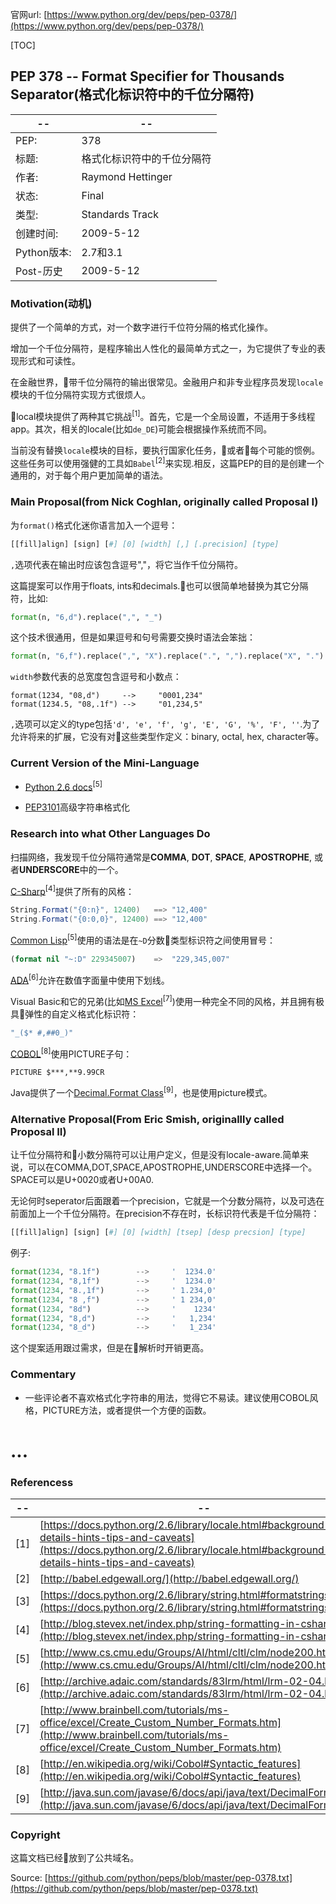 官网url: [https://www.python.org/dev/peps/pep-0378/](https://www.python.org/dev/peps/pep-0378/)

[TOC]

## PEP 378 -- Format Specifier for Thousands Separator(格式化标识符中的千位分隔符)

-- | --
-- | --
PEP: | 378
标题: | 格式化标识符中的千位分隔符
作者: | Raymond Hettinger <python at rcn.com>
状态: | Final
类型: | Standards Track
创建时间: | 2009-5-12
Python版本: | 2.7和3.1
Post-历史 | 2009-5-12

### Motivation(动机)

提供了一个简单的方式，对一个数字进行千位符分隔的格式化操作。

增加一个千位分隔符，是程序输出人性化的最简单方式之一，为它提供了专业的表现形式和可读性。

在金融世界，带千位分隔符的输出很常见。金融用户和非专业程序员发现`locale`模块的千位分隔符实现方式很烦人。

local模块提供了两种其它挑战<sup>[1]</sup>。首先，它是一个全局设置，不适用于多线程app。其次，相关的locale(比如`de_DE`)可能会根据操作系统而不同。

当前没有替换`locale`模块的目标，要执行国家化任务，或者每个可能的惯例。这些任务可以使用强健的工具如`Babel`<sup>[2]</sup>来实现.相反，这篇PEP的目的是创建一个通用的，对于每个用户更加简单的语法。

### Main Proposal(from Nick Coghlan, originally called Proposal I)

为`format()`格式化迷你语言加入一个逗号：

```python
[[fill]align] [sign] [#] [0] [width] [,] [.precision] [type]
```

`,`选项代表在输出时应该包含逗号","，将它当作千位分隔符。

这篇提案可以作用于floats, ints和decimals.也可以很简单地替换为其它分隔符，比如:

```python
format(n, "6,d").replace(",", "_")
```

这个技术很通用，但是如果逗号和句号需要交换时语法会笨拙：

```python
format(n, "6,f").replace(",", "X").replace(".", ",").replace("X", ".")
```

`width`参数代表的总宽度包含逗号和小数点：

```pyhton
format(1234, "08,d")     -->     "0001,234"
format(1234.5, "08,.1f") -->     "01,234,5"
```

`,`选项可以定义的type包括`'d', 'e', 'f', 'g', 'E', 'G', '%', 'F', ''`.为了允许将来的扩展，它没有对这些类型作定义：binary, octal, hex, character等。

### Current Version of the Mini-Language

- [Python 2.6 docs](https://docs.python.org/2.6/library/string.html#formatstrings)<sup>[5]</sup>

- [PEP3101](https://www.python.org/dev/peps/pep-3101)高级字符串格式化

### Research into what Other Languages Do

扫描网络，我发现千位分隔符通常是**COMMA**, **DOT**, **SPACE**, **APOSTROPHE**, 或者**UNDERSCORE**中的一个。

[C-Sharp](http://blog.stevex.net/index.php/string-formatting-in-csharp/)<sup>[4]</sup>提供了所有的风格：

```c#
String.Format("{0:n}", 12400)   ==> "12,400"
String.Format("{0:0,0}", 12400) ==> "12,400"
```

[Common Lisp](http://www.cs.cmu.edu/Groups/AI/html/cltl/clm/node200.html)<sup>[5]</sup>使用的语法是在`~D`分数类型标识符之间使用冒号：

```lisp
(format nil "~:D" 229345007)    =>  "229,345,007"
```

[ADA](http://archive.adaic.com/standards/83lrm/html/lrm-02-04.html)<sup>[6]</sup>允许在数值字面量中使用下划线。

Visual Basic和它的兄弟(比如[MS Excel](http://www.brainbell.com/tutorials/ms-office/excel/Create_Custom_Number_Formats.htm)<sup>[7]</sup>)使用一种完全不同的风格，并且拥有极具弹性的自定义格式化标识符：

```vb
"_($* #,##0_)"
```

[COBOL](http://en.wikipedia.org/wiki/Cobol#Syntactic_features)<sup>[8]</sup>使用PICTURE子句：

```cobol
PICTURE $***,**9.99CR
```

Java提供了一个[Decimal.Format Class](http://java.sun.com/javase/6/docs/api/java/text/DecimalFormat.html)<sup>[9]</sup>，也是使用picture模式。

### Alternative Proposal(From Eric Smish, originallly called Proposal II)

让千位分隔符和小数分隔符可以让用户定义，但是没有locale-aware.简单来说，可以在COMMA,DOT,SPACE,APOSTROPHE,UNDERSCORE中选择一个。SPACE可以是U+0020或者U+00A0.

无论何时seperator后面跟着一个precision，它就是一个分数分隔符，以及可选在前面加上一个千位分隔符。在precision不存在时，长标识符代表是千位分隔符：

```python
[[fill]align] [sign] [#] [0] [width] [tsep] [desp precsion] [type]
```

例子:

```python
format(1234, "8.1f")        -->     '  1234.0'
format(1234, "8,1f")        -->     '  1234.0'
format(1234, "8.,1f")       -->     ' 1.234,0'
format(1234, "8 ,f")        -->     ' 1 234,0'
format(1234, "8d")          -->     '    1234'
format(1234, "8,d")         -->     '   1,234'
format(1234, "8_d")         -->     '   1_234'
```

这个提案适用跟过需求，但是在解析时开销更高。

### Commentary

- 一些评论者不喜欢格式化字符串的用法，觉得它不易读。建议使用COBOL风格，PICTURE方法，或者提供一个方便的函数。
# ...

### Referencess

-- | --
-- | --
[1] | [https://docs.python.org/2.6/library/locale.html#background-details-hints-tips-and-caveats](https://docs.python.org/2.6/library/locale.html#background-details-hints-tips-and-caveats)
[2] | [http://babel.edgewall.org/](http://babel.edgewall.org/)
[3] | [https://docs.python.org/2.6/library/string.html#formatstrings](https://docs.python.org/2.6/library/string.html#formatstrings)
[4] | [http://blog.stevex.net/index.php/string-formatting-in-csharp/](http://blog.stevex.net/index.php/string-formatting-in-csharp/)
[5] | [http://www.cs.cmu.edu/Groups/AI/html/cltl/clm/node200.html](http://www.cs.cmu.edu/Groups/AI/html/cltl/clm/node200.html)
[6] | [http://archive.adaic.com/standards/83lrm/html/lrm-02-04.html](http://archive.adaic.com/standards/83lrm/html/lrm-02-04.html)
[7] | [http://www.brainbell.com/tutorials/ms-office/excel/Create_Custom_Number_Formats.htm](http://www.brainbell.com/tutorials/ms-office/excel/Create_Custom_Number_Formats.htm)
[8] | [http://en.wikipedia.org/wiki/Cobol#Syntactic_features](http://en.wikipedia.org/wiki/Cobol#Syntactic_features)
[9] | [http://java.sun.com/javase/6/docs/api/java/text/DecimalFormat.html](http://java.sun.com/javase/6/docs/api/java/text/DecimalFormat.html)

### Copyright

这篇文档已经放到了公共域名。

Source: [https://github.com/python/peps/blob/master/pep-0378.txt](https://github.com/python/peps/blob/master/pep-0378.txt)



